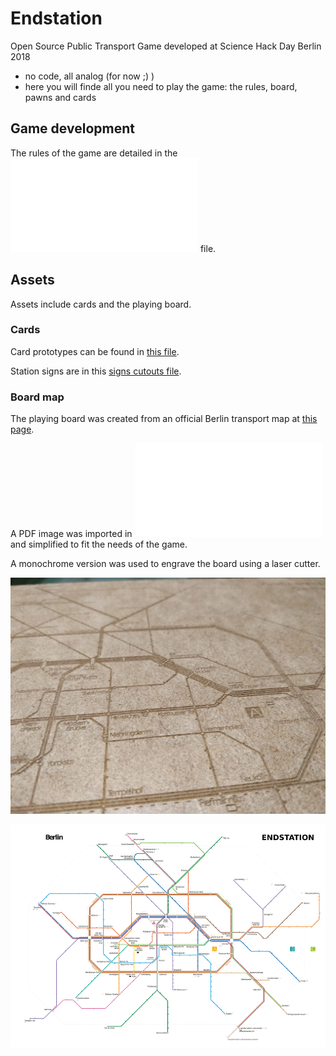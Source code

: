 # Endstation

Open Source Public Transport Game developed at Science Hack Day Berlin 2018 

- no code, all analog (for now ;) )
- here you will finde all you need to play the game: the rules, board, pawns and cards

## Game development

The rules of the game are detailed in the ![Rules.md](Rules.md) file.

## Assets

Assets include cards and the playing board.

### Cards

Card prototypes can be found in [this file](./Assets/Spielkarten_prototyp.pdf).

Station signs are in this [signs cutouts file](./Assets/station_signs_to_print_and_cutout.pdf).

### Board map

The playing board was created from an official Berlin transport map
at [this page](http://www.bvg.de/de/Fahrinfo/Downloads/BVG-Liniennetz).

A PDF image was imported in ![InkScape](www.inkscape.org) and simplified to
fit the needs of the game.

A monochrome version was used to engrave the board using a laser cutter.

![Board Image](./Assets/board_peek.jpeg)

![Board Plan](./Assets/Board/color_notfinal_small.png)
